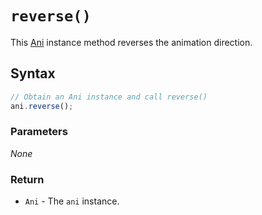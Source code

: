 # `reverse()`
This [Ani](/firedom/api/ani/Ani/README.md) instance method reverses the animation direction.

## Syntax

```js
// Obtain an Ani instance and call reverse()
ani.reverse();
```

### Parameters
*None*

### Return
+ `Ani` - The `ani` instance.
